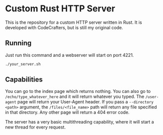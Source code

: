 # Custom Rust HTTP Server

This is the repository for a custom HTTP server written in Rust. It is developed with CodeCrafters, but is still my original code.

## Running

Just run this command and a webserver will start on port 4221.

```bash
./your_server.sh
```

## Capabilities

You can go to the index page which returns nothing. You can also go to `/echo/type_whatever_here` and it will return whatever you typed. The `/user-agent` page will return your User-Agent header. If you pass a `--directory <path>` argument, the `/files/<file_name>` path will return any file specified in that directory. Any other page will return a 404 error code.

The server has a very basic multithreading capability, where it will start a new thread for every request.

